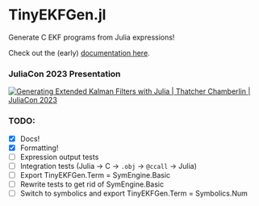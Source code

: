# TinyEKFGen.jl

Generate C EKF programs from Julia expressions!

Check out the (early) [documentation here](https://thatcherc.github.io/TinyEKFGen.jl/).

### JuliaCon 2023 Presentation

[![Generating Extended Kalman Filters with Julia | Thatcher Chamberlin | JuliaCon 2023](https://img.youtube.com/vi/d1yMEsVpotQ/0.jpg)](https://www.youtube.com/watch?v=d1yMEsVpotQ)

### TODO:
- [x] Docs!
- [x] Formatting!
- [ ] Expression output tests
- [ ] Integration tests (Julia -> C -> `.obj` -> `@ccall` -> Julia)
- [ ] Export TinyEKFGen.Term = SymEngine.Basic
- [ ] Rewrite tests to get rid of SymEngine.Basic
- [ ] Switch to symbolics and export TinyEKFGen.Term = Symbolics.Num
